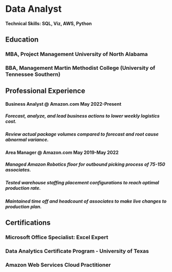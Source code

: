 # Data Analyst
#### Technical Skills: SQL, Viz, AWS, Python
## Education
### MBA, Project Management      University of North Alabama 
### BBA, Management      Martin Methodist College (University of Tennessee Southern)

## Professional Experience
#### Business Analyst @ Amazon.com May 2022-Present
##### Forecast, analyze, and lead business actions to lower weekly logistics cost.
##### Review actual package volumes compared to forecast and root cause abnormal variance.

#### Area Manager @ Amazon.com May 2019-May 2022
##### Managed Amazon Robotics floor for outbound picking process of 75-150 associates.
##### Tested warehouse staffing placement configurations to reach optimal production rate. 
##### Maintained time off and headcount of associates to make live changes to production plan.

## Certifications
### Microsoft Office Specialist: Excel Expert
### Data Analytics Certificate Program - University of Texas
### Amazon Web Services Cloud Practitioner
